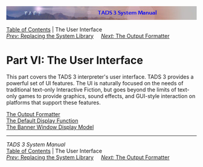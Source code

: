 ---
---
<div class="topbar">

<img src="topbar.jpg" data-border="0" />

</div>

<div class="nav">

<a href="toc.html" class="nav">Table of Contents</a> \| The User
Interface  
<span class="navnp"><a href="nodef.html" class="nav"><em>Prev:</em> Replacing the System
Library</a>    
<a href="fmt.html" class="nav"><em>Next:</em> The Output Formatter</a>
    </span>

</div>

<div class="main">

# Part VI: The User Interface

This part covers the TADS 3 interpreter's user interface. TADS 3
provides a powerful set of UI features. The UI is naturally focused on
the needs of traditional text-only Interactive Fiction, but goes beyond
the limits of text-only games to provide graphics, sound effects, and
GUI-style interaction on platforms that support these features.

<div class="sectoc">

[The Output Formatter](fmt.html)  
[The Default Display Function](dispfn.html)  
[The Banner Window Display Model](banners.html)  

</div>

</div>

------------------------------------------------------------------------

<div class="navb">

*TADS 3 System Manual*  
<a href="toc.html" class="nav">Table of Contents</a> \| The User
Interface  
<span class="navnp"><a href="nodef.html" class="nav"><em>Prev:</em> Replacing the System
Library</a>    
<a href="fmt.html" class="nav"><em>Next:</em> The Output Formatter</a>
    </span>

</div>
